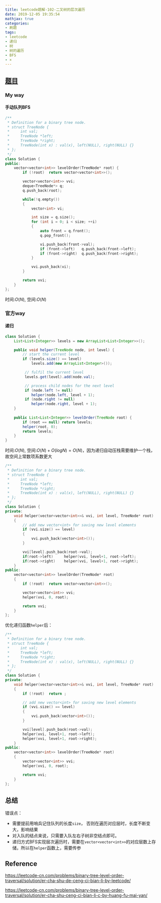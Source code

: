 ```yaml
---
title: leetcode题解-102-二叉树的层次遍历
date: 2019-12-05 19:35:54
mathjax: true
categories:
- 刷题
tags: 
- leetcode
- 递归
- 树
- 树的遍历
- BFS
- ×
---
```




## [题目](https://leetcode-cn.com/problems/binary-tree-level-order-traversal/)

### My way

#### 手动队列**BFS**

```C++
/**
 * Definition for a binary tree node.
 * struct TreeNode {
 *     int val;
 *     TreeNode *left;
 *     TreeNode *right;
 *     TreeNode(int x) : val(x), left(NULL), right(NULL) {}
 * };
 */
class Solution {
public:
    vector<vector<int>> levelOrder(TreeNode* root) {
        if (!root)  return vector<vector<int>>();

        vector<vector<int>> vvi;
        deque<TreeNode*> q;
        q.push_back(root);

        while(!q.empty())
        {
            vector<int> vi;

            int size = q.size();
            for (int i = 0; i < size; ++i)
            {
                auto front = q.front();
                q.pop_front();

                vi.push_back(front->val);
                if (front->left)   q.push_back(front->left);
                if (front->right)  q.push_back(front->right);
            }

            vvi.push_back(vi);
        }

        return vvi;
    }
};
```

时间:$O(N)$, 空间:$O(N)$



### 官方way

#### 递归

```java
class Solution {
    List<List<Integer>> levels = new ArrayList<List<Integer>>();

    public void helper(TreeNode node, int level) {
        // start the current level
        if (levels.size() == level)
            levels.add(new ArrayList<Integer>());

         // fulfil the current level
         levels.get(level).add(node.val);

         // process child nodes for the next level
         if (node.left != null)
            helper(node.left, level + 1);
         if (node.right != null)
            helper(node.right, level + 1);
    }
    
    public List<List<Integer>> levelOrder(TreeNode root) {
        if (root == null) return levels;
        helper(root, 0);
        return levels;
    }
}
```

时间:$O(N)$, 空间:$O(N)+O(logN)= O(N)$，因为递归自动压栈需要维护一个栈，故空间上常数项系数更大

```C++
/**
 * Definition for a binary tree node.
 * struct TreeNode {
 *     int val;
 *     TreeNode *left;
 *     TreeNode *right;
 *     TreeNode(int x) : val(x), left(NULL), right(NULL) {}
 * };
 */
class Solution {
private:
    void helper(vector<vector<int>>& vvi, int level, TreeNode* root)
    {
        // add new vector<int> for saving new level elements
        if (vvi.size() == level)
        {
            vvi.push_back(vector<int>());
        }

        vvi[level].push_back(root->val);
        if(root->left)     helper(vvi, level+1, root->left);
        if(root->right)    helper(vvi, level+1, root->right);
    }
public:
    vector<vector<int>> levelOrder(TreeNode* root) 
    {
        if (!root)  return vector<vector<int>>();

        vector<vector<int>> vvi;
        helper(vvi, 0, root);

        return vvi;   
    }
};
```

优化递归函数`helper`后：

```C++
/**
 * Definition for a binary tree node.
 * struct TreeNode {
 *     int val;
 *     TreeNode *left;
 *     TreeNode *right;
 *     TreeNode(int x) : val(x), left(NULL), right(NULL) {}
 * };
 */
class Solution {
private:
    void helper(vector<vector<int>>& vvi, int level, TreeNode* root)
    {
        if (!root)  return ;

        // add new vector<int> for saving new level elements
        if (vvi.size() == level)
        {
            vvi.push_back(vector<int>());
        }

        vvi[level].push_back(root->val);
        helper(vvi, level+1, root->left);
        helper(vvi, level+1, root->right);
    }
public:
    vector<vector<int>> levelOrder(TreeNode* root) 
    {
        vector<vector<int>> vvi;
        helper(vvi, 0, root);

        return vvi;   
    }
};
```



## 总结

错误点：

- 需要提前用哨兵记住队列的长度`size`， 否则在遍历对应层时，长度不断变大，影响结果
- 对入队的结点来说，只需要入队左右子树非空结点即可。
- 递归方式BFS实现层次遍历时，需要在`vector<vector<int>>`的对应层数上存储，所以在`helper`函数上，需要传参



## Reference

https://leetcode-cn.com/problems/binary-tree-level-order-traversal/solution/er-cha-shu-de-ceng-ci-bian-li-by-leetcode/

https://leetcode-cn.com/problems/binary-tree-level-order-traversal/solution/er-cha-shu-ceng-ci-bian-li-c-by-huang-fu-mai-yan/
